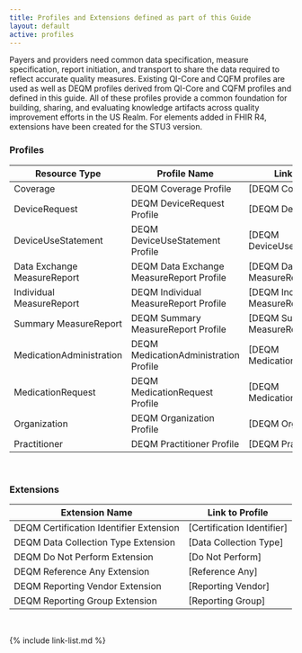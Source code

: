 ```yaml
---
title: Profiles and Extensions defined as part of this Guide
layout: default
active: profiles
---
```


Payers and providers need common data specification, measure specification, report initiation, and transport to share the data required to reflect accurate quality measures. Existing QI-Core and CQFM profiles are used as well as DEQM profiles derived from QI-Core and CQFM profiles and defined in this guide. All of these profiles provide a common foundation for building, sharing, and evaluating knowledge artifacts across quality improvement efforts in the US Realm.  For elements added in FHIR R4, extensions have been created for the STU3 version.

### Profiles

|Resource Type|Profile Name|Link to Profile|
|---|---|---|
|Coverage|DEQM Coverage Profile|[DEQM Coverage]|
|DeviceRequest|DEQM DeviceRequest Profile|[DEQM DeviceRequest]|
|DeviceUseStatement|DEQM DeviceUseStatement Profile|[DEQM DeviceUseStatement]|
|Data Exchange MeasureReport|DEQM Data Exchange MeasureReport Profile|[DEQM Data Exchange MeasureReport Profile]|
|Individual MeasureReport|DEQM Individual MeasureReport Profile|[DEQM Individual MeasureReport Profile]|
|Summary MeasureReport|DEQM Summary MeasureReport Profile|[DEQM Summary MeasureReport Profile]|
|MedicationAdministration|DEQM MedicationAdministration Profile|[DEQM MedicationAdministration]|
|MedicationRequest|DEQM MedicationRequest Profile|[DEQM MedicationRequest]|
|Organization|DEQM Organization Profile|[DEQM Organization]|
|Practitioner|DEQM Practitioner Profile|[DEQM Practitioner]|

<br />

### Extensions

|Extension Name|Link to Profile|
|---|---|
|DEQM Certification Identifier Extension|[Certification Identifier]|
|DEQM Data Collection Type Extension|[Data Collection Type]|
|DEQM Do Not Perform Extension|[Do Not Perform]|
|DEQM Reference Any Extension|[Reference Any]|
|DEQM Reporting Vendor Extension|[Reporting Vendor]|
|DEQM Reporting Group Extension|[Reporting Group]|

<br />

{% include link-list.md %}
